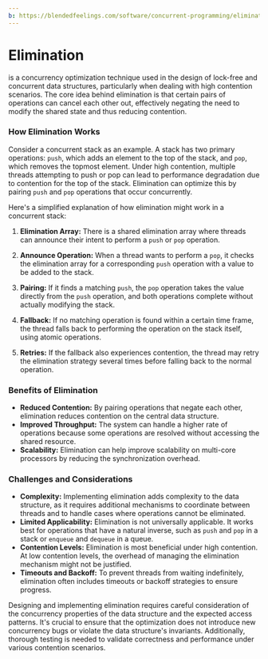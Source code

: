 ```yaml
---
b: https://blendedfeelings.com/software/concurrent-programming/elimination.md
---
```


# Elimination 
is a concurrency optimization technique used in the design of lock-free and concurrent data structures, particularly when dealing with high contention scenarios. The core idea behind elimination is that certain pairs of operations can cancel each other out, effectively negating the need to modify the shared state and thus reducing contention.

### How Elimination Works

Consider a concurrent stack as an example. A stack has two primary operations: `push`, which adds an element to the top of the stack, and `pop`, which removes the topmost element. Under high contention, multiple threads attempting to push or pop can lead to performance degradation due to contention for the top of the stack. Elimination can optimize this by pairing `push` and `pop` operations that occur concurrently.

Here's a simplified explanation of how elimination might work in a concurrent stack:

1. **Elimination Array:** There is a shared elimination array where threads can announce their intent to perform a `push` or `pop` operation.
   
2. **Announce Operation:** When a thread wants to perform a `pop`, it checks the elimination array for a corresponding `push` operation with a value to be added to the stack.

3. **Pairing:** If it finds a matching `push`, the `pop` operation takes the value directly from the `push` operation, and both operations complete without actually modifying the stack.

4. **Fallback:** If no matching operation is found within a certain time frame, the thread falls back to performing the operation on the stack itself, using atomic operations.

5. **Retries:** If the fallback also experiences contention, the thread may retry the elimination strategy several times before falling back to the normal operation.

### Benefits of Elimination

- **Reduced Contention:** By pairing operations that negate each other, elimination reduces contention on the central data structure.
- **Improved Throughput:** The system can handle a higher rate of operations because some operations are resolved without accessing the shared resource.
- **Scalability:** Elimination can help improve scalability on multi-core processors by reducing the synchronization overhead.

### Challenges and Considerations

- **Complexity:** Implementing elimination adds complexity to the data structure, as it requires additional mechanisms to coordinate between threads and to handle cases where operations cannot be eliminated.
- **Limited Applicability:** Elimination is not universally applicable. It works best for operations that have a natural inverse, such as `push` and `pop` in a stack or `enqueue` and `dequeue` in a queue.
- **Contention Levels:** Elimination is most beneficial under high contention. At low contention levels, the overhead of managing the elimination mechanism might not be justified.
- **Timeouts and Backoff:** To prevent threads from waiting indefinitely, elimination often includes timeouts or backoff strategies to ensure progress.

Designing and implementing elimination requires careful consideration of the concurrency properties of the data structure and the expected access patterns. It's crucial to ensure that the optimization does not introduce new concurrency bugs or violate the data structure's invariants. Additionally, thorough testing is needed to validate correctness and performance under various contention scenarios.